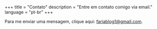 +++
title = "Contato"
description = "Entre em contato comigo via email."
language = "pt-br"
+++

Para me enviar uma mensagem, clique aqui: [fariablog1@gmail.com](mailto:fariablog1@gmail.com).